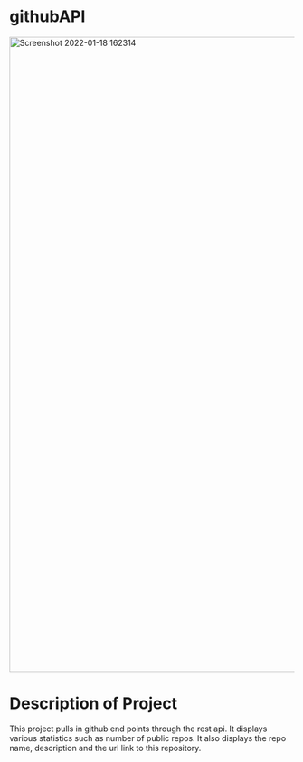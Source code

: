 # githubAPI
<img width="1124" alt="Screenshot 2022-01-18 162314" src="https://user-images.githubusercontent.com/92333500/149979597-2a6ff1cd-6b17-4125-99e8-31a0c3baec58.png">

# Description of Project
This project pulls in github end points through the rest api. It displays various statistics such as number of public repos. It also displays the repo name, description and the url link to this repository. 
